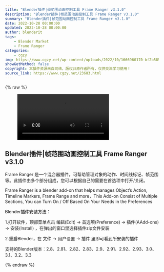 ```yaml
---
title: "Blender插件|帧范围动画控制工具 Frame Ranger v3.1.0"
description: "Blender插件|帧范围动画控制工具 Frame Ranger v3.1.0"
summary: "Blender插件|帧范围动画控制工具 Frame Ranger v3.1.0"
date: 2022-10-28 00:00:00
updated: 2022-10-28 00:00:00
author: blenderit
tags: 
    - Blender Market
    - Frame Ranger
categories:
    - cgzy
img: https://www.cgzy.net/wp-content/uploads/2022/10/1666960170-bf2b585aaeb7a04.jpg
showGetMethod: false
copyright: 本插件资源来自网络，版权归原作者所有，仅供交流学习使用！
source_link: https://www.cgzy.net/23683.html
---
```


{% raw %}
<figure class="wp-block-video aligncenter"><video controls src="https://cloud.video.taobao.com/play/u/717183932/p/1/e/6/t/1/382987584126.mp4"></video></figure><div class="wp-block-pandastudio-title"><div class="title_style_01"><h2 id="h2-0">Blender插件|帧范围动画控制工具 Frame Ranger v3.1.0</h2></div></div><p class="is-style-text-indent-2em">Frame Ranger 是一个混合器插件，可帮助管理对象的动作、时间线标记、帧范围等。此插件由多个部分组成，您可以根据自己的需要在首选项中打开/关闭。</p><p>Frame Ranger is a blender add-on that helps manages Object’s Action, Timeline Markers, Frame Range and more，This Add-on Consist of Multiple Sections, You can Turn On / Off Based On Your Needs in the Preferences</p><p><mark style="background-color:rgba(0, 0, 0, 0)" class="has-inline-color has-vivid-red-color">Blender插件安装方法：</mark></p><p>1.打开软件，顶部菜单点击 编辑(Edit) → 首选项(Preference) → 插件(AAdd-ons) → 安装(Install) ，在弹出的窗口里选择插件zip文件安装</p><p>2.重启Blender，在 文件 → 用户设置 → 插件 里即可看到所安装的插件</p><div class="wp-block-pandastudio-tips"><div class="tip success "><p>支持的Blender版本：2.8、2.81、2.82、2.83、2.9、2.91、2.92、2.93、3.0、3.1、3.2、3.3</p>
</div></div>
<div style="display: none">cgzy</div>
{% endraw %}
